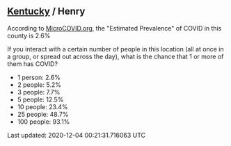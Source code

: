 
## [Kentucky](/united-states/kentucky) / Henry

According to [MicroCOVID.org](http://microcovid.org),
the "Estimated Prevalence" of COVID in this county is 2.6%

If you interact with a certain number of people in this location
(all at once in a group, or spread out across the day), what is the chance that
1 or more of them has COVID?

- 1 person: 2.6%
- 2 people: 5.2%
- 3 people: 7.7%
- 5 people: 12.5%
- 10 people: 23.4%
- 25 people: 48.7%
- 100 people: 93.1%

Last updated: 2020-12-04 00:21:31.716063 UTC
